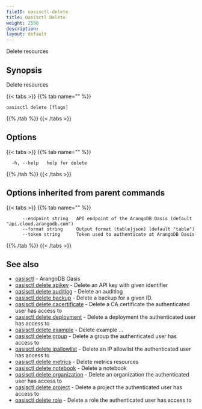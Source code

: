 ```yaml
---
fileID: oasisctl-delete
title: Oasisctl Delete
weight: 2590
description: 
layout: default
---
```

Delete resources

## Synopsis

Delete resources

{{< tabs >}}
{{% tab name="" %}}
```
oasisctl delete [flags]
```
{{% /tab %}}
{{< /tabs >}}

## Options

{{< tabs >}}
{{% tab name="" %}}
```
  -h, --help   help for delete
```
{{% /tab %}}
{{< /tabs >}}

## Options inherited from parent commands

{{< tabs >}}
{{% tab name="" %}}
```
      --endpoint string   API endpoint of the ArangoDB Oasis (default "api.cloud.arangodb.com")
      --format string     Output format (table|json) (default "table")
      --token string      Token used to authenticate at ArangoDB Oasis
```
{{% /tab %}}
{{< /tabs >}}

## See also

* [oasisctl](../oasisctl-options)	 - ArangoDB Oasis
* [oasisctl delete apikey](oasisctl-delete-apikey)	 - Delete an API key with given identifier
* [oasisctl delete auditlog](oasisctl-delete-auditlog)	 - Delete an auditlog
* [oasisctl delete backup](oasisctl-delete-backup)	 - Delete a backup for a given ID.
* [oasisctl delete cacertificate](oasisctl-delete-cacertificate)	 - Delete a CA certificate the authenticated user has access to
* [oasisctl delete deployment](oasisctl-delete-deployment)	 - Delete a deployment the authenticated user has access to
* [oasisctl delete example](oasisctl-delete-example)	 - Delete example ...
* [oasisctl delete group](oasisctl-delete-group)	 - Delete a group the authenticated user has access to
* [oasisctl delete ipallowlist](oasisctl-delete-ipallowlist)	 - Delete an IP allowlist the authenticated user has access to
* [oasisctl delete metrics](oasisctl-delete-metrics)	 - Delete metrics resources
* [oasisctl delete notebook](oasisctl-delete-notebook)	 - Delete a notebook
* [oasisctl delete organization](oasisctl-delete-organization)	 - Delete an organization the authenticated user has access to
* [oasisctl delete project](oasisctl-delete-project)	 - Delete a project the authenticated user has access to
* [oasisctl delete role](oasisctl-delete-role)	 - Delete a role the authenticated user has access to

